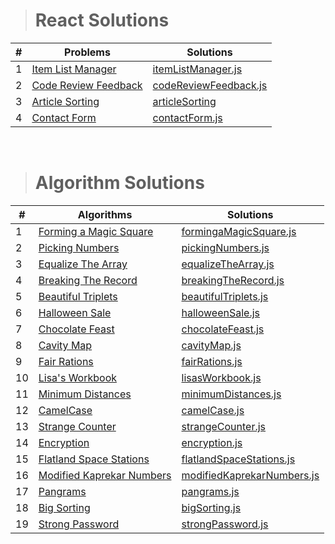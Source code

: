 > # React Solutions

| #   | Problems                                                                                                     | Solutions                                                                                                             |
| --- | ------------------------------------------------------------------------------------------------------------ | --------------------------------------------------------------------------------------------------------------------- |
| 1   | [Item List Manager](https://www.hackerrank.com/challenges/item-list-manager/problem?isFullScreen=true)       | [itemListManager.js](https://github.com/isinnur/problems-solutions/blob/main/reactSolutions/itemListManager.js)       |
| 2   | [Code Review Feedback](https://www.hackerrank.com/challenges/code-review-feedback/problem?isFullScreen=true) | [codeReviewFeedback.js](https://github.com/isinnur/problems-solutions/blob/main/reactSolutions/codeReviewFeedback.js) |
| 3   | [Article Sorting](https://www.hackerrank.com/challenges/react-article-sorting/problem)                       | [articleSorting](https://github.com/isinnur/problems-solutions/tree/main/reactSolutions/articleSorting)               |
| 4   | [Contact Form](https://www.hackerrank.com/challenges/react-contact-form/problem)                             | [contactForm.js](https://github.com/isinnur/problems-solutions/blob/main/reactSolutions/contactForm.js)               |

<br/>

> # Algorithm Solutions

| #   | Algorithms                                                                                                     | Solutions                                                                                                                           |
| --- | -------------------------------------------------------------------------------------------------------------- | ----------------------------------------------------------------------------------------------------------------------------------- |
| 1   | [Forming a Magic Square](https://www.hackerrank.com/challenges/magic-square-forming/problem?isFullScreen=true) | [formingaMagicSquare.js](https://github.com/isinnur/problems-solutions/blob/main/algorithmSolutions/forming-a-magic-square.js)      |
| 2   | [Picking Numbers](https://www.hackerrank.com/challenges/picking-numbers/problem?isFullScreen=true)             | [pickingNumbers.js](https://github.com/isinnur/problems-solutions/blob/main/algorithmSolutions/picking-numbers.js)                  |
| 3   | [Equalize The Array](https://www.hackerrank.com/challenges/equality-in-a-array/problem)                        | [equalizeTheArray.js](https://github.com/isinnur/problems-solutions/blob/main/algorithmSolutions/equalizeTheArray.js)               |
| 4   | [Breaking The Record](https://www.hackerrank.com/challenges/breaking-best-and-worst-records/problem)           | [breakingTheRecord.js](https://github.com/isinnur/problems-solutions/blob/main/algorithmSolutions/breakingTheRecords.js)            |
| 5   | [Beautiful Triplets](https://www.hackerrank.com/challenges/beautiful-triplets/problem)                         | [beautifulTriplets.js](https://github.com/isinnur/problems-solutions/blob/main/algorithmSolutions/beautifulTriplets.js)             |
| 6   | [Halloween Sale](https://www.hackerrank.com/challenges/halloween-sale/problem)                                 | [halloweenSale.js](https://github.com/isinnur/problems-solutions/blob/main/algorithmSolutions/halloweenSale.js)                     |
| 7   | [Chocolate Feast](https://www.hackerrank.com/challenges/chocolate-feast/problem)                               | [chocolateFeast.js](https://github.com/isinnur/problems-solutions/blob/main/algorithmSolutions/chocolateFeast.js)                   |
| 8   | [Cavity Map](https://www.hackerrank.com/challenges/cavity-map/problem)                                         | [cavityMap.js](https://github.com/isinnur/problems-solutions/blob/main/algorithmSolutions/cavityMap.js)                             |
| 9   | [Fair Rations](https://www.hackerrank.com/challenges/fair-rations/problem)                                     | [fairRations.js](https://github.com/isinnur/problems-solutions/blob/main/algorithmSolutions/fairRations.js)                         |
| 10  | [Lisa's Workbook](https://www.hackerrank.com/challenges/lisa-workbook/problem)                                 | [lisasWorkbook.js](https://github.com/isinnur/problems-solutions/blob/main/algorithmSolutions/lisasWorkbook.js)                     |
| 11  | [Minimum Distances](https://www.hackerrank.com/challenges/minimum-distances/problem)                           | [minimumDistances.js](https://github.com/isinnur/problems-solutions/blob/main/algorithmSolutions/minimumDistances.js)               |
| 12  | [CamelCase](https://www.hackerrank.com/challenges/camelcase/problem)                                           | [camelCase.js](https://github.com/isinnur/problems-solutions/blob/main/algorithmSolutions/camelCase.js)                             |
| 13  | [Strange Counter](https://www.hackerrank.com/challenges/strange-code/problem)                                  | [strangeCounter.js](https://github.com/isinnur/problems-solutions/blob/main/algorithmSolutions/strangeCounter.js)                   |
| 14  | [Encryption](https://www.hackerrank.com/challenges/encryption/problem)                                         | [encryption.js](https://github.com/isinnur/problems-solutions/blob/main/algorithmSolutions/encryption.js)                           |
| 15  | [Flatland Space Stations](https://www.hackerrank.com/challenges/flatland-space-stations/problem)               | [flatlandSpaceStations.js](https://github.com/isinnur/problems-solutions/blob/main/algorithmSolutions/flatlandSpaceStations.js)     |
| 16  | [Modified Kaprekar Numbers](https://www.hackerrank.com/challenges/kaprekar-numbers/problem)                    | [modifiedKaprekarNumbers.js](https://github.com/isinnur/problems-solutions/blob/main/algorithmSolutions/modifiedKaprekarNumbers.js) |
| 17  | [Pangrams](https://www.hackerrank.com/challenges/pangrams/problem)                                             | [pangrams.js](https://github.com/isinnur/problems-solutions/blob/main/algorithmSolutions/pangrams.js)                               |
| 18  | [Big Sorting](https://www.hackerrank.com/challenges/big-sorting/problem)                                       | [bigSorting.js](https://github.com/isinnur/problems-solutions/blob/main/algorithmSolutions/bigSorting.js)                           |
| 19  | [Strong Password](https://www.hackerrank.com/challenges/strong-password/problem)                               | [strongPassword.js](https://github.com/isinnur/problems-solutions/blob/main/algorithmSolutions/strongPassword.js)                   |
